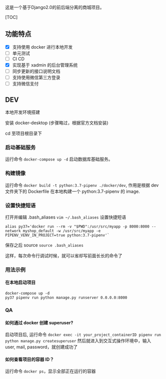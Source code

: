 这是一个基于Django2.0的前后端分离的商城项目。

[TOC]

## 功能特点
-[x] 支持使用 docker 进行本地开发
-[ ] 单元测试
-[ ] CI CD
-[x] 实现基于 xadmin 的后台管理系统
-[ ] 同步更新的接口说明文档
-[ ] 支持使用微信第三方登录
-[ ] 支持微信支付

## DEV
本地开发环境搭建

安装 docker-desktop (步骤略过，根据官方文档安装)

cd 至项目根目录下

### 启动基础服务
运行命令 `docker-compose up -d` 启动数据库基础服务。

### 构建镜像
运行命令 `docker build -t python:3.7-pipenv ./docker/dev`,
作用是根据 dev 文件夹下的 Dockerfile 在本地构建一个 python:3.7-pipenv 的 image.

### 设置快捷短语
打开并编辑 .bash_aliases `vim ~/.bash_aliases`
设置快捷短语 
```
alias py37='docker run --rm -v "$PWD":/usr/src/myapp -p 8000:8000 --network myshop_default -w /usr/src/myapp -e PIPENV_VENV_IN_PROJECT=true python:3.7-pipenv'`
```
保存之后 source `source .bash_aliases`

这样，每次命令行调试时候，就可以省却写前面长长的命令了

### 用法示例
#### 在本地启动项目
```
docker-compose up -d
py37 pipenv run python manage.py runserver 0.0.0.0:8000
```

### QA
#### 如何通过 docker 创建 superuser?
启动项目后, 运行命令 `docker exec -it your_project_containerID pipenv run python manage.py createsuperuser`
然后就进入到交互式操作环境中，输入 user, mail, password，就创建成功了

#### 如何查看项目的容器 ID？
运行命令 `docker ps`，显示全部正在运行的容器
